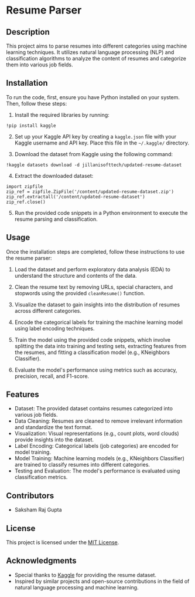 # Resume Parser

## Description
This project aims to parse resumes into different categories using machine learning techniques. It utilizes natural language processing (NLP) and classification algorithms to analyze the content of resumes and categorize them into various job fields.

## Installation
To run the code, first, ensure you have Python installed on your system. Then, follow these steps:

1. Install the required libraries by running:
```
!pip install kaggle
```
2. Set up your Kaggle API key by creating a `kaggle.json` file with your Kaggle username and API key. Place this file in the `~/.kaggle/` directory.

3. Download the dataset from Kaggle using the following command:
```
!kaggle datasets download -d jillanisofttech/updated-resume-dataset
```
4. Extract the downloaded dataset:
```
import zipfile
zip_ref = zipfile.ZipFile('/content/updated-resume-dataset.zip')
zip_ref.extractall('/content/updated-resume-dataset')
zip_ref.close()
```
5. Run the provided code snippets in a Python environment to execute the resume parsing and classification.

## Usage
Once the installation steps are completed, follow these instructions to use the resume parser:

1. Load the dataset and perform exploratory data analysis (EDA) to understand the structure and contents of the data.

2. Clean the resume text by removing URLs, special characters, and stopwords using the provided `cleanResume()` function.

3. Visualize the dataset to gain insights into the distribution of resumes across different categories.

4. Encode the categorical labels for training the machine learning model using label encoding techniques.

5. Train the model using the provided code snippets, which involve splitting the data into training and testing sets, extracting features from the resumes, and fitting a classification model (e.g., KNeighbors Classifier).

6. Evaluate the model's performance using metrics such as accuracy, precision, recall, and F1-score.

## Features
- Dataset: The provided dataset contains resumes categorized into various job fields.
- Data Cleaning: Resumes are cleaned to remove irrelevant information and standardize the text format.
- Visualization: Visual representations (e.g., count plots, word clouds) provide insights into the dataset.
- Label Encoding: Categorical labels (job categories) are encoded for model training.
- Model Training: Machine learning models (e.g., KNeighbors Classifier) are trained to classify resumes into different categories.
- Testing and Evaluation: The model's performance is evaluated using classification metrics.

## Contributors
- Saksham Raj Gupta

## License
This project is licensed under the [MIT License](https://opensource.org/licenses/MIT).

## Acknowledgments
- Special thanks to [Kaggle](https://www.kaggle.com/) for providing the resume dataset.
- Inspired by similar projects and open-source contributions in the field of natural language processing and machine learning.
